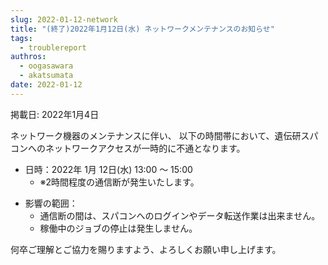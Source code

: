 ```yaml
---
slug: 2022-01-12-network
title: "(終了)2022年1月12日(水) ネットワークメンテナンスのお知らせ"
tags:
  - troublereport
authros:
  - oogasawara
  - akatsumata
date: 2022-01-12
---
```


掲載日: 2022年1月4日

ネットワーク機器のメンテナンスに伴い、 以下の時間帯において、遺伝研スパコンへのネットワークアクセスが一時的に不通となります。

<ul>
    <li>日時：2022年 1月 12日(水) 13:00 ～ 15:00
        <ul>
            <li>※2時間程度の通信断が発生いたします。</li>
        </ul>
    </li>
</ul>

<ul>
    <li>影響の範囲：
        <ul>
            <li>通信断の間は、スパコンへのログインやデータ転送作業は出来ません。</li>
            <li>稼働中のジョブの停止は発生しません。</li>
        </ul>
    </li>
</ul>

何卒ご理解とご協力を賜りますよう、よろしくお願い申し上げます。
